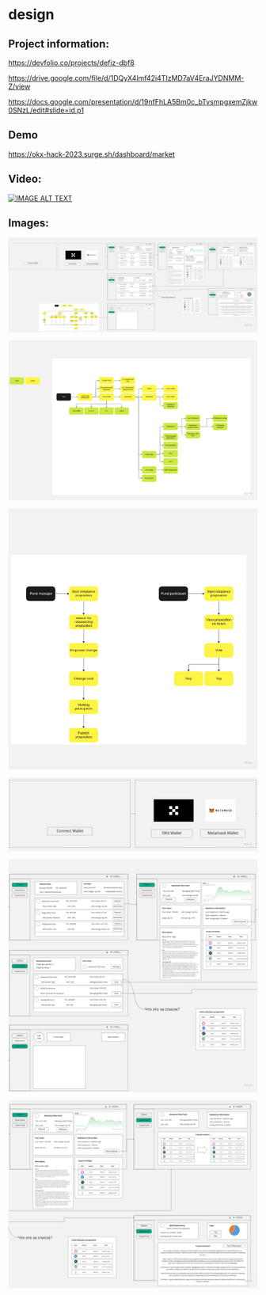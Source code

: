 # design

## Project information:

https://devfolio.co/projects/defiz-dbf8

https://drive.google.com/file/d/1DQyX4lmf42i4TIzMD7aV4EraJYDNMM-Z/view

https://docs.google.com/presentation/d/19nfFhLA5Bm0c_bTvsmpgxemZjkw0SNzL/edit#slide=id.p1

## Demo
https://okx-hack-2023.surge.sh/dashboard/market


## Video:

[![IMAGE ALT TEXT](http://img.youtube.com/vi/_Mc6Y2nQ27s/0.jpg)](http://www.youtube.com/watch?v=_Mc6Y2nQ27s "Video Title")

## Images:

![](https://github.com/okx-hackathon-2023/design/raw/main/OKX%20Hackcathon%202023.jpg)

![](https://github.com/okx-hackathon-2023/design/raw/main/OKX%20Hackcathon%202023_1.jpg)

![](https://github.com/okx-hackathon-2023/design/raw/main/OKX%20Hackcathon%202023_2.jpg)

![](https://github.com/okx-hackathon-2023/design/raw/main/OKX%20Hackcathon%202023_3.jpg)

![](https://github.com/okx-hackathon-2023/design/raw/main/OKX%20Hackcathon%202023_4.jpg)

![](https://github.com/okx-hackathon-2023/design/raw/main/OKX%20Hackcathon%202023_5.jpg)
